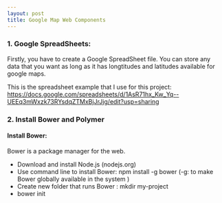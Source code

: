 ```yaml
---
layout: post
title: Google Map Web Components
---
```


### 1. Google SpreadSheets:
  Firstly, you have to create a Google SpreadSheet file. You can store any data that you want as long as it has longtitudes and latitudes available for google maps.
  
 This is the spreadsheet example that I use for this project:
 https://docs.google.com/spreadsheets/d/1AsR71hx_Kw_Yq--UEEq3mWxzk73RYsdqZTMxBjJrJjg/edit?usp=sharing

### 2. Install Bower and Polymer
#### Install Bower:
  Bower is a package manager for the web.
  - Download and install Node.js (nodejs.org)
  - Use command line to install Bower:  npm install -g bower (-g: to make Bower globally available in the system )
  - Create new folder that runs Bower : mkdir my-project
  - bower init
